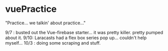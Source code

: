 # vuePractice
"Practice... we talkin' about practice..."

9/7 : busted out the Vue-firebase starter… it was pretty killer. pretty pumped about it. 
9/10: Laracasts had a flex box series pop up... couldn't help myself...
10/3 : doing some scraping and stuff.
